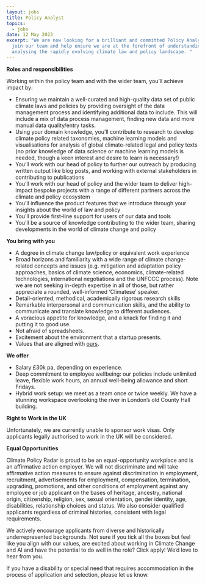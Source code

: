 ```yaml
---
layout: jobs
title: Policy Analyst
topics:
  - jobs
date: 12 May 2023
excerpt: "We are now looking for a brilliant and committed Policy Analyst to
  join our team and help ensure we are at the forefront of understanding and
  analysing the rapidly evolving climate law and policy landscape. "
---
```

<!--StartFragment-->

**Roles and responsibilities**

Working within the policy team and with the wider team, you’ll achieve impact by:

* Ensuring we maintain a well-curated and high-quality data set of public climate laws and policies by providing oversight of the data management process and identifying additional data to include. This will include a mix of data process management, finding new data and more manual data quality/entry tasks.
* Using your domain knowledge, you’ll contribute to research to develop climate policy related taxonomies, machine learning models and visualisations for analysis of global climate-related legal and policy texts (no prior knowledge of data science or machine learning models is needed, though a keen interest and desire to learn is necessary!)
* You’ll work with our head of policy to further our outreach by producing written output like blog posts, and working with external stakeholders in contributing to publications
* You’ll work with our head of policy and the wider team to deliver high-impact bespoke projects with a range of different partners across the climate and policy ecosystem
* You’ll influence the product features that we introduce through your insights about the world of law and policy
* You’ll provide first-line support for users of our data and tools
* You’ll be a source of knowledge contributing to the wider team, sharing developments in the world of climate change and policy

**You bring with you**

* A degree in climate change law/policy or equivalent work experience 
* Broad horizons and familiarity with a wide range of climate change-related concepts and issues (e.g. mitigation and adaptation policy approaches, basics of climate science, economics, climate-related technologies, international negotiations and the UNFCCC process). Note we are not seeking in-depth expertise in all of those, but rather appreciate a rounded, well-informed ‘Climatese’ speaker. 
* Detail-oriented, methodical, academically rigorous research skills 
* Remarkable interpersonal and communication skills, and the ability to communicate and translate knowledge to different audiences.
* A voracious appetite for knowledge, and a knack for finding it and putting it to good use. 
* Not afraid of spreadsheets.
* Excitement about the environment that a startup presents.
* Values that are aligned with [ours](https://climatepolicyradar.org/about#values). 

**W﻿e offer**

* Salary £30k pa, depending on experience.
* Deep commitment to employee wellbeing: our policies include unlimited leave, flexible work hours, an annual well-being allowance and short Fridays.
* Hybrid work setup: we meet as a team once or twice weekly. We have a stunning workspace overlooking the river in London’s old County Hall building.

**Right to Work in the UK**

Unfortunately, we are currently unable to sponsor work visas. Only applicants legally authorised to work in the UK will be considered.

**E﻿qual Opportunities**

Climate Policy Radar is proud to be an equal-opportunity workplace and is an affirmative action employer. We will not discriminate and will take affirmative action measures to ensure against discrimination in employment, recruitment, advertisements for employment, compensation, termination, upgrading, promotions, and other conditions of employment against any employee or job applicant on the bases of heritage, ancestry, national origin, citizenship, religion, sex, sexual orientation, gender identity, age, disabilities, relationship choices and status. We also consider qualified applicants regardless of criminal histories, consistent with legal requirements. 

We actively encourage applicants from diverse and historically underrepresented backgrounds. Not sure if you tick all the boxes but feel like you align with our values, are excited about working in Climate Change and AI and have the potential to do well in the role? Click apply! We’d love to hear from you.

If you have a disability or special need that requires accommodation in the process of application and selection, please let us know. 

<!--EndFragment-->